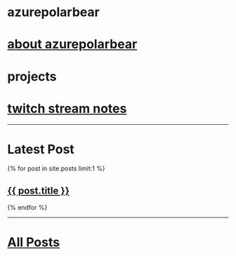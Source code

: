 # azurepolarbear

# [about azurepolarbear](https://azurepolarbear.github.io/about)

# projects

# [twitch stream notes](https://azurepolarbear.github.io/twitch-stream-notes/)

----

# Latest Post

{% for post in site.posts limit:1 %}
  <h2><a href=".{{ post.url }}">{{ post.title }}</a></h2>
{% endfor %}

----

# [All Posts](./all-posts.md)
